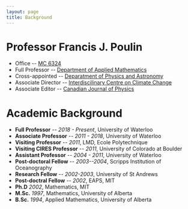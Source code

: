 ```yaml
---
layout: page
title: Background
---
```


# Professor Francis J. Poulin

* Office -- [MC 6324](https://uwaterloo.ca/map/)
* Full Professor -- [Department of Applied Mathematics](https://uwaterloo.ca/applied-mathematics/)
* Cross-appointed -- [Deparatment of Physics and Astronomy](https://uwaterloo.ca/physics-astronomy/)
* Associate Director -- [Interdiscilinary Centre on Climate Change](https://uwaterloo.ca/climate-centre/)
* Associate Editor -- [Canadian Journal of Physics](https://cdnsciencepub.com/journal/cjp)

# Academic Background
* **Full Professor** -- _2018 - Present_, University of Waterloo
* **Associate Professor** -- _2011 - 2018_, University of Waterloo
* **Visiting Professor** -- _2011_, LMD, Ecole Polytechnique
* **Visiting CIRES Professor** -- _2011_, University of Colorado at Boulder
* **Assistant Professor** -- _2004 - 2011_, University of Waterloo
* **Post-doctoral Fellow** -- _2003--2004_, Scripps Institution of Oceanography
* **Research Fellow** -- _2002-2003_, University of St Andrews
* **Post-doctral Fellow** -- _2002_, EAPS, MIT
* **Ph.D** _2002_, Mathematics, MIT
* **M.Sc.** _1997_, Mathematics, University of Alberta
* **B.Sc.** _1994_, Applied Mathematics, University of Alberta

